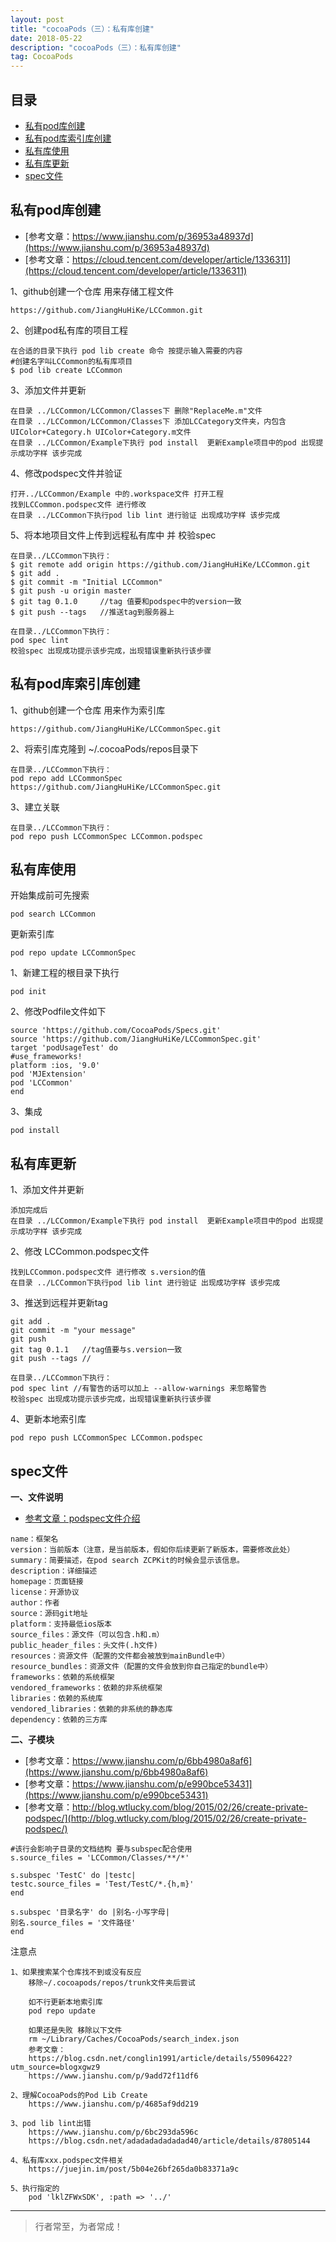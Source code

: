 ```yaml
---
layout: post
title: "cocoaPods（三）：私有库创建"
date: 2018-05-22 
description: "cocoaPods（三）：私有库创建"
tag: CocoaPods
--- 
```






## 目录
* [私有pod库创建](#content1)
* [私有pod库索引库创建](#content2)
* [私有库使用](#content3)
* [私有库更新](#content4)
* [spec文件](#content5)





<!-- ************************************************ -->
## <a id="content1"></a>私有pod库创建

- [参考文章：https://www.jianshu.com/p/36953a48937d](https://www.jianshu.com/p/36953a48937d)
- [参考文章：https://cloud.tencent.com/developer/article/1336311](https://cloud.tencent.com/developer/article/1336311)



1、github创建一个仓库 用来存储工程文件  
```   
https://github.com/JiangHuHiKe/LCCommon.git
```


2、创建pod私有库的项目工程
```       
在合适的目录下执行 pod lib create 命令 按提示输入需要的内容
#创建名字叫LCCommon的私有库项目
$ pod lib create LCCommon   
```

3、添加文件并更新   
```
在目录 ../LCCommon/LCCommon/Classes下 删除"ReplaceMe.m"文件
在目录 ../LCCommon/LCCommon/Classes下 添加LCCategory文件夹，内包含UIColor+Category.h UIColor+Category.m文件
在目录 ../LCCommon/Example下执行 pod install  更新Example项目中的pod 出现提示成功字样 该步完成
```

4、修改podspec文件并验证   
```
打开../LCCommon/Example 中的.workspace文件 打开工程    
找到LCCommon.podspec文件 进行修改   
在目录 ../LCCommon下执行pod lib lint 进行验证 出现成功字样 该步完成
```   
    
5、将本地项目文件上传到远程私有库中 并 校验spec
```
在目录../LCCommon下执行：
$ git remote add origin https://github.com/JiangHuHiKe/LCCommon.git
$ git add .
$ git commit -m "Initial LCCommon"
$ git push -u origin master
$ git tag 0.1.0     //tag 值要和podspec中的version一致
$ git push --tags   //推送tag到服务器上

在目录../LCCommon下执行：
pod spec lint 
校验spec 出现成功提示该步完成，出现错误重新执行该步骤
```
    
 
 
<!-- ************************************************ -->
## <a id="content2"></a> 私有pod库索引库创建

 
1、github创建一个仓库 用来作为索引库
```
https://github.com/JiangHuHiKe/LCCommonSpec.git
```

2、将索引库克隆到 ~/.cocoaPods/repos目录下
```
在目录../LCCommon下执行：
pod repo add LCCommonSpec https://github.com/JiangHuHiKe/LCCommonSpec.git
```

3、建立关联
```
在目录../LCCommon下执行：
pod repo push LCCommonSpec LCCommon.podspec 
```



<!-- ************************************************ -->
## <a id="content3"></a> 私有库使用

开始集成前可先搜索
```
pod search LCCommon
```

更新索引库
```
pod repo update LCCommonSpec
```

1、新建工程的根目录下执行
```
pod init
```

2、修改Podfile文件如下
```
source 'https://github.com/CocoaPods/Specs.git'
source 'https://github.com/JiangHuHiKe/LCCommonSpec.git'
target 'podUsageTest' do
#use_frameworks!
platform :ios, '9.0'
pod 'MJExtension'
pod 'LCCommon'
end
```

3、集成
```
pod install
```



<!-- ************************************************ -->
## <a id="content4"></a> 私有库更新


1、添加文件并更新
```
添加完成后
在目录 ../LCCommon/Example下执行 pod install  更新Example项目中的pod 出现提示成功字样 该步完成
```
    
2、修改 LCCommon.podspec文件
```
找到LCCommon.podspec文件 进行修改 s.version的值
在目录 ../LCCommon下执行pod lib lint 进行验证 出现成功字样 该步完成
```


3、推送到远程并更新tag
```
git add .
git commit -m "your message"
git push
git tag 0.1.1   //tag值要与s.version一致
git push --tags //

在目录../LCCommon下执行：
pod spec lint //有警告的话可以加上 --allow-warnings 来忽略警告
校验spec 出现成功提示该步完成，出现错误重新执行该步骤
```

4、更新本地索引库
```
pod repo push LCCommonSpec LCCommon.podspec
```



<!-- ************************************************ -->
## <a id="content5"></a> spec文件

**一、文件说明**

- [参考文章：podspec文件介绍](https://www.jianshu.com/p/a23397065e40)

```
name：框架名
version：当前版本（注意，是当前版本，假如你后续更新了新版本，需要修改此处）
summary：简要描述，在pod search ZCPKit的时候会显示该信息。
description：详细描述
homepage：页面链接
license：开源协议
author：作者
source：源码git地址
platform：支持最低ios版本
source_files：源文件（可以包含.h和.m）
public_header_files：头文件(.h文件)
resources：资源文件（配置的文件都会被放到mainBundle中）
resource_bundles：资源文件（配置的文件会放到你自己指定的bundle中）
frameworks：依赖的系统框架
vendored_frameworks：依赖的非系统框架
libraries：依赖的系统库
vendored_libraries：依赖的非系统的静态库
dependency：依赖的三方库
```


**二、子模块**

- [参考文章：https://www.jianshu.com/p/6bb4980a8af6](https://www.jianshu.com/p/6bb4980a8af6)
- [参考文章：https://www.jianshu.com/p/e990bce53431](https://www.jianshu.com/p/e990bce53431)
- [参考文章：http://blog.wtlucky.com/blog/2015/02/26/create-private-podspec/](http://blog.wtlucky.com/blog/2015/02/26/create-private-podspec/)

```
#该行会影响子目录的文档结构 要与subspec配合使用
s.source_files = 'LCCommon/Classes/**/*'

s.subspec 'TestC' do |testc|
testc.source_files = 'Test/TestC/*.{h,m}'
end

s.subspec '目录名字' do |别名-小写字母|
别名.source_files = '文件路径'
end
```


注意点
```
1、如果搜索某个仓库找不到或没有反应
    移除~/.cocoapods/repos/trunk文件夹后尝试
    
    如不行更新本地索引库
    pod repo update
 
    如果还是失败 移除以下文件
    rm ~/Library/Caches/CocoaPods/search_index.json 
    参考文章：
    https://blog.csdn.net/conglin1991/article/details/55096422?utm_source=blogxgwz9
    https://www.jianshu.com/p/9add72f11df6
    
2、理解CocoaPods的Pod Lib Create
    https://www.jianshu.com/p/4685af9dd219
    
3、pod lib lint出错
    https://www.jianshu.com/p/6bc293da596c
    https://blog.csdn.net/adadadadadadad40/article/details/87805144

4、私有库xxx.podspec文件相关
    https://juejin.im/post/5b04e26bf265da0b83371a9c
    
5、执行指定的
    pod 'lklZFWxSDK', :path => '../'
```

----------
>  行者常至，为者常成！




